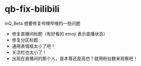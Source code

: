 # qb-fix-bilibili

inQ_Beta 想要修复哔哩哔哩的一些问题

- 修复直播间标题（有好看的 emoji 表示直播状态）
- 修复分区标题
- 通用表情框太小了吧！
- 关注栏也太小了！
- 出现在直播间的那个人，是本尊还是高仿？就用粉丝数来观察吧！
